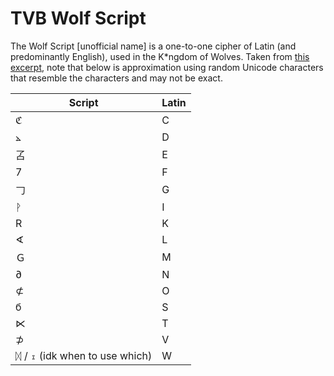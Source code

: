 # TVB Wolf Script
The Wolf Script [unofficial name] is a one-to-one cipher of Latin (and predominantly English), used in the K\*ngdom of Wolves. Taken from [this excerpt](https://youtu.be/LGxMK6PX0as), note that below is approximation using random Unicode characters that resemble the characters and may not be exact.

| Script | Latin |
| --- | --- |
| ℭ | C     |
| ⦛ | D     |
| 叾 | E     |
| 7 | F     |
| 𠃌 | G     |
| ᚹ | I     |
| R | K     |
| ∢ | L     |
| Ｇ | M     |
| ∂ | N     |
| ⊄ | O     |
| б | S     |
| ⋉ | T     |
| ⊅ | V     |
| ᛞ / ⧖ (idk when to use which) | W     |
